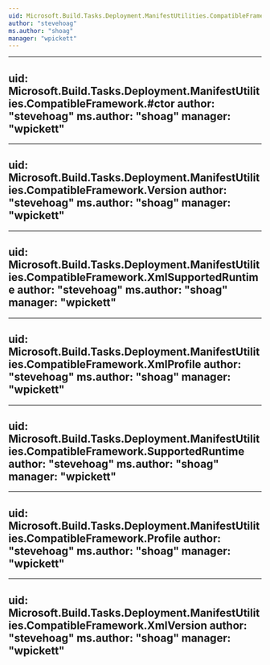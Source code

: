 ```yaml
---
uid: Microsoft.Build.Tasks.Deployment.ManifestUtilities.CompatibleFramework
author: "stevehoag"
ms.author: "shoag"
manager: "wpickett"
---
```


---
uid: Microsoft.Build.Tasks.Deployment.ManifestUtilities.CompatibleFramework.#ctor
author: "stevehoag"
ms.author: "shoag"
manager: "wpickett"
---

---
uid: Microsoft.Build.Tasks.Deployment.ManifestUtilities.CompatibleFramework.Version
author: "stevehoag"
ms.author: "shoag"
manager: "wpickett"
---

---
uid: Microsoft.Build.Tasks.Deployment.ManifestUtilities.CompatibleFramework.XmlSupportedRuntime
author: "stevehoag"
ms.author: "shoag"
manager: "wpickett"
---

---
uid: Microsoft.Build.Tasks.Deployment.ManifestUtilities.CompatibleFramework.XmlProfile
author: "stevehoag"
ms.author: "shoag"
manager: "wpickett"
---

---
uid: Microsoft.Build.Tasks.Deployment.ManifestUtilities.CompatibleFramework.SupportedRuntime
author: "stevehoag"
ms.author: "shoag"
manager: "wpickett"
---

---
uid: Microsoft.Build.Tasks.Deployment.ManifestUtilities.CompatibleFramework.Profile
author: "stevehoag"
ms.author: "shoag"
manager: "wpickett"
---

---
uid: Microsoft.Build.Tasks.Deployment.ManifestUtilities.CompatibleFramework.XmlVersion
author: "stevehoag"
ms.author: "shoag"
manager: "wpickett"
---
